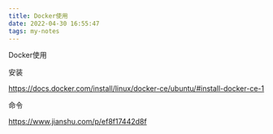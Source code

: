 ```yaml
---
title: Docker使用
date: 2022-04-30 16:55:47
tags: my-notes
---
```

Docker使用



安装

https://docs.docker.com/install/linux/docker-ce/ubuntu/#install-docker-ce-1

命令

https://www.jianshu.com/p/ef8f17442d8f